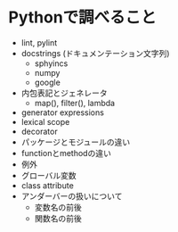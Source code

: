 # Pythonで調べること

- lint, pylint
- docstrings (ドキュメンテーション文字列)
  - sphyincs
  - numpy
  - google
- 内包表記とジェネレータ
  - map(), filter(), lambda
- generator expressions
- lexical scope
- decorator
- パッケージとモジュールの違い
- functionとmethodの違い
- 例外
- グローバル変数
- class attribute
- アンダーバーの扱いについて
  - 変数名の前後
  - 関数名の前後
